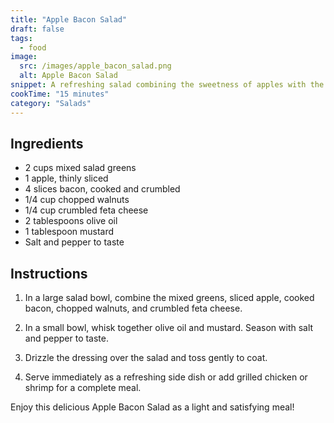 ```yaml
---
title: "Apple Bacon Salad"
draft: false
tags:
  - food
image:
  src: /images/apple_bacon_salad.png
  alt: Apple Bacon Salad
snippet: A refreshing salad combining the sweetness of apples with the savory goodness of bacon.
cookTime: "15 minutes"
category: "Salads"
---
```


## Ingredients

- 2 cups mixed salad greens
- 1 apple, thinly sliced
- 4 slices bacon, cooked and crumbled
- 1/4 cup chopped walnuts
- 1/4 cup crumbled feta cheese
- 2 tablespoons olive oil
- 1 tablespoon mustard
- Salt and pepper to taste

## Instructions

1. In a large salad bowl, combine the mixed greens, sliced apple, cooked bacon, chopped walnuts, and crumbled feta cheese.

2. In a small bowl, whisk together olive oil and mustard. Season with salt and pepper to taste.

3. Drizzle the dressing over the salad and toss gently to coat.

4. Serve immediately as a refreshing side dish or add grilled chicken or shrimp for a complete meal.

Enjoy this delicious Apple Bacon Salad as a light and satisfying meal!
